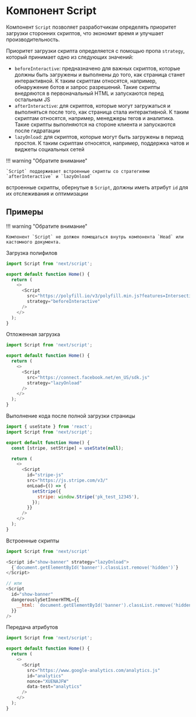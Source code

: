 # Компонент Script

Компонент `Script` позволяет разработчикам определять приоритет загрузки сторонних скриптов, что экономит время и улучшает производительность.

Приоритет загрузки скрипта определяется с помощью пропа `strategy`, который принимает одно из следующих значений:

- `beforeInteractive`: предназначено для важных скриптов, которые должны быть загружены и выполнены до того, как страница станет интерактивной. К таким скриптам относятся, например, обнаружение ботов и запрос разрешений. Такие скрипты внедряются в первоначальный HTML и запускаются перед остальным JS
- `afterInteractive`: для скриптов, которые могут загружаться и выполняться после того, как страница стала интерактивной. К таким скриптам относятся, например, менеджеры тегов и аналитика. Такие скрипты выполняются на стороне клиента и запускаются после гидратации
- `lazyOnload`: для скриптов, которые могут быть загружены в период простоя. К таким скриптам относятся, например, поддержка чатов и виджеты социальных сетей

!!! warning "Обратите внимание"

    `Script` поддерживает встроенные скрипты со стратегиями `afterInteractive` и `lazyOnload`

встроенные скрипты, обернутые в `Script`, должны иметь атрибут `id` для их отслеживания и оптимизации

## Примеры

!!! warning "Обратите внимание"

    Компонент `Script` не должен помещаться внутрь компонента `Head` или кастомного документа.

Загрузка полифилов

```js
import Script from 'next/script';

export default function Home() {
  return (
    <>
      <Script
        src="https://polyfill.io/v3/polyfill.min.js?features=IntersectionObserverEntry%2CIntersectionObserver"
        strategy="beforeInteractive"
      />
    </>
  );
}
```

Отложенная загрузка

```js
import Script from 'next/script';

export default function Home() {
  return (
    <>
      <Script
        src="https://connect.facebook.net/en_US/sdk.js"
        strategy="lazyOnload"
      />
    </>
  );
}
```

Выполнение кода после полной загрузки страницы

```js
import { useState } from 'react';
import Script from 'next/script';

export default function Home() {
  const [stripe, setStripe] = useState(null);

  return (
    <>
      <Script
        id="stripe-js"
        src="https://js.stripe.com/v3/"
        onLoad={() => {
          setStripe({
            stripe: window.Stripe('pk_test_12345'),
          });
        }}
      />
    </>
  );
}
```

Встроенные скрипты

```js
import Script from 'next/script'

<Script id="show-banner" strategy="lazyOnload">
  {`document.getElementById('banner').classList.remove('hidden')`}
</Script>

// или
<Script
  id="show-banner"
  dangerouslySetInnerHTML={{
    __html: `document.getElementById('banner').classList.remove('hidden')`
  }}
/>
```

Передача атрибутов

```js
import Script from 'next/script';

export default function Home() {
  return (
    <>
      <Script
        src="https://www.google-analytics.com/analytics.js"
        id="analytics"
        nonce="XUENAJFW"
        data-test="analytics"
      />
    </>
  );
}
```
